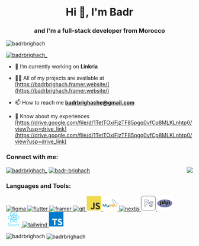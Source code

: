 <h1 align="center">Hi 👋, I'm Badr</h1>
<h3 align="center">and I'm a full-stack developer from Morocco</h3>

<p align="left"> <img src="https://komarev.com/ghpvc/?username=badrbrighach&label=Profile%20views&color=0e75b6&style=flat" alt="badrbrighach" /> </p>

<p align="left"> <a href="https://twitter.com/badrbrighach_" target="blank"><img src="https://img.shields.io/twitter/follow/badrbrighach_?logo=twitter&style=for-the-badge" alt="badrbrighach_" /></a> </p>

- 🔭 I’m currently working on **Linkria**

- 👨‍💻 All of my projects are available at [https://badrbrighach.framer.website/](https://badrbrighach.framer.website/)

- 📫 How to reach me **badrbrighache@gmail.com**

- 📄 Know about my experiences [https://drive.google.com/file/d/1TetTOxiFjzTF85pgq0vfCp8MLKLnhtp0/view?usp=drive_link](https://drive.google.com/file/d/1TetTOxiFjzTF85pgq0vfCp8MLKLnhtp0/view?usp=drive_link)

<h3 align="left">Connect with me:</h3>

<img align="right" height="150" src="https://media.giphy.com/media/v1.Y2lkPTc5MGI3NjExaHFpdDZ6a3o1MWljc3M5Zzkzd3FrdG53anZxOHE2MXFmOXByenkzOCZlcD12MV9pbnRlcm5hbF9naWZfYnlfaWQmY3Q9Zw/wwg1suUiTbCY8H8vIA/giphy-downsized-large.gif"  />

<p align="left">
<a href="https://twitter.com/badrbrighach_" target="blank"><img align="center" src="https://raw.githubusercontent.com/rahuldkjain/github-profile-readme-generator/master/src/images/icons/Social/twitter.svg" alt="badrbrighach_" height="30" width="40" /></a>
<a href="https://linkedin.com/in/badr-brighach" target="blank"><img align="center" src="https://raw.githubusercontent.com/rahuldkjain/github-profile-readme-generator/master/src/images/icons/Social/linked-in-alt.svg" alt="badr-brighach" height="30" width="40" /></a>
</p>

<h3 align="left">Languages and Tools:</h3>
<p align="left"> <a href="https://www.figma.com/" target="_blank" rel="noreferrer"> <img src="https://www.vectorlogo.zone/logos/figma/figma-icon.svg" alt="figma" width="40" height="40"/> </a> <a href="https://flutter.dev" target="_blank" rel="noreferrer"> <img src="https://www.vectorlogo.zone/logos/flutterio/flutterio-icon.svg" alt="flutter" width="40" height="40"/> </a> <a href="https://www.framer.com/" target="_blank" rel="noreferrer"> <img src="https://www.vectorlogo.zone/logos/framer/framer-icon.svg" alt="framer" width="40" height="40"/> </a> <a href="https://git-scm.com/" target="_blank" rel="noreferrer"> <img src="https://www.vectorlogo.zone/logos/git-scm/git-scm-icon.svg" alt="git" width="40" height="40"/> </a> <a href="https://developer.mozilla.org/en-US/docs/Web/JavaScript" target="_blank" rel="noreferrer"> <img src="https://raw.githubusercontent.com/devicons/devicon/master/icons/javascript/javascript-original.svg" alt="javascript" width="40" height="40"/> </a> <a href="https://www.mysql.com/" target="_blank" rel="noreferrer"> <img src="https://raw.githubusercontent.com/devicons/devicon/master/icons/mysql/mysql-original-wordmark.svg" alt="mysql" width="40" height="40"/> </a> <a href="https://nextjs.org/" target="_blank" rel="noreferrer"> <img src="https://cdn.worldvectorlogo.com/logos/nextjs-2.svg" alt="nextjs" width="40" height="40"/> </a> <a href="https://www.photoshop.com/en" target="_blank" rel="noreferrer"> <img src="https://raw.githubusercontent.com/devicons/devicon/master/icons/photoshop/photoshop-line.svg" alt="photoshop" width="40" height="40"/> </a> <a href="https://www.php.net" target="_blank" rel="noreferrer"> <img src="https://raw.githubusercontent.com/devicons/devicon/master/icons/php/php-original.svg" alt="php" width="40" height="40"/> </a> <a href="https://reactjs.org/" target="_blank" rel="noreferrer"> <img src="https://raw.githubusercontent.com/devicons/devicon/master/icons/react/react-original-wordmark.svg" alt="react" width="40" height="40"/> </a> <a href="https://tailwindcss.com/" target="_blank" rel="noreferrer"> <img src="https://www.vectorlogo.zone/logos/tailwindcss/tailwindcss-icon.svg" alt="tailwind" width="40" height="40"/> </a> <a href="https://www.typescriptlang.org/" target="_blank" rel="noreferrer"> <img src="https://raw.githubusercontent.com/devicons/devicon/master/icons/typescript/typescript-original.svg" alt="typescript" width="40" height="40"/> </a> </p>

<p><img align="left" src="https://github-readme-stats.vercel.app/api/top-langs?username=badrbrighach&show_icons=true&locale=en&layout=compact" alt="badrbrighach" /></p>

<p>&nbsp;<img align="center" src="https://github-readme-stats.vercel.app/api?username=badrbrighach&show_icons=true&locale=en" alt="badrbrighach" /></p>

###

<br clear="both">

###
